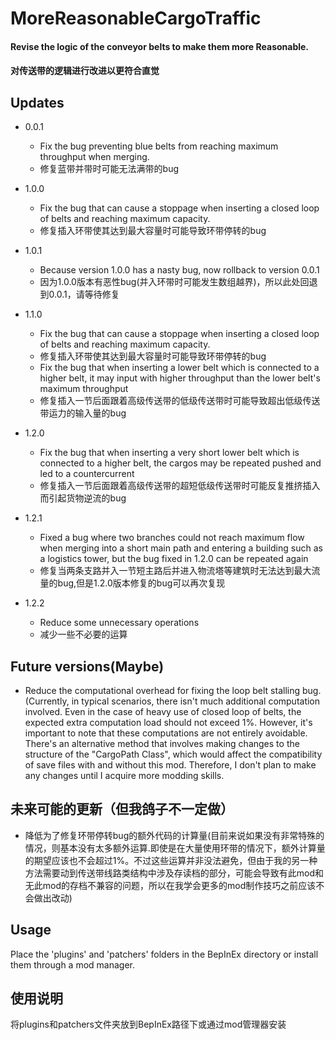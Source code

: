 # MoreReasonableCargoTraffic

#### Revise the logic of the conveyor belts to make them more Reasonable.
#### 对传送带的逻辑进行改进以更符合直觉

## Updates

* 0.0.1
  * Fix the bug preventing blue belts from reaching maximum throughput when merging.
  * 修复蓝带并带时可能无法满带的bug

* 1.0.0
  * Fix the bug that can cause a stoppage when inserting a closed loop of belts and reaching maximum capacity.
  * 修复插入环带使其达到最大容量时可能导致环带停转的bug

* 1.0.1
  * Because version 1.0.0 has a nasty bug, now rollback to version 0.0.1
  * 因为1.0.0版本有恶性bug(并入环带时可能发生数组越界)，所以此处回退到0.0.1，请等待修复

* 1.1.0
  * Fix the bug that can cause a stoppage when inserting a closed loop of belts and reaching maximum capacity.
  * 修复插入环带使其达到最大容量时可能导致环带停转的bug
  * Fix the bug that when inserting a lower belt which is connected to a higher belt, it may input with higher throughput than the lower belt's maximum throughput
  * 修复插入一节后面跟着高级传送带的低级传送带时可能导致超出低级传送带运力的输入量的bug

* 1.2.0
  * Fix the bug that when inserting a very short lower belt which is connected to a higher belt, the cargos may be repeated pushed and led to a countercurrent
  * 修复插入一节后面跟着高级传送带的超短低级传送带时可能反复推挤插入而引起货物逆流的bug

* 1.2.1
  * Fixed a bug where two branches could not reach maximum flow when merging into a short main path and entering a building such as a logistics tower, but the bug fixed in 1.2.0 can be repeated again
  * 修复当两条支路并入一节短主路后并进入物流塔等建筑时无法达到最大流量的bug,但是1.2.0版本修复的bug可以再次复现

* 1.2.2
  * Reduce some unnecessary operations
  * 减少一些不必要的运算

## Future versions(Maybe)
*  Reduce the computational overhead for fixing the loop belt stalling bug.(Currently, in typical scenarios, there isn't much additional computation involved. Even in the case of heavy use of closed loop of belts, the expected extra computation load should not exceed 1%. However, it's important to note that these computations are not entirely avoidable. There's an alternative method that involves making changes to the structure of the "CargoPath Class", which would affect the compatibility of save files with and without this mod. Therefore, I don't plan to make any changes until I acquire more modding skills.

## 未来可能的更新（但我鸽子不一定做）
* 降低为了修复环带停转bug的额外代码的计算量(目前来说如果没有非常特殊的情况，则基本没有太多额外运算.即使是在大量使用环带的情况下，额外计算量的期望应该也不会超过1%。不过这些运算并非没法避免，但由于我的另一种方法需要动到传送带线路类结构中涉及存读档的部分，可能会导致有此mod和无此mod的存档不兼容的问题，所以在我学会更多的mod制作技巧之前应该不会做出改动)

## Usage

Place the 'plugins' and 'patchers' folders in the BepInEx directory or install them through a mod manager.

## 使用说明

将plugins和patchers文件夹放到BepInEx路径下或通过mod管理器安装